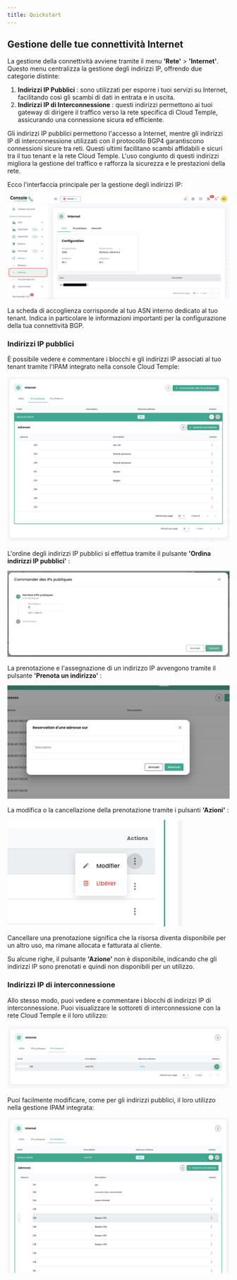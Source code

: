 ```yaml
---
title: Quickstart
---
```



## Gestione delle tue connettività Internet

La gestione della connettività avviene tramite il menu **'Rete'** > **'Internet'**. Questo menu centralizza la gestione degli indirizzi IP, offrendo due categorie distinte:

1. **Indirizzi IP Pubblici** : sono utilizzati per esporre i tuoi servizi su Internet, facilitando così gli scambi di dati in entrata e in uscita.
2. **Indirizzi IP di Interconnessione** : questi indirizzi permettono ai tuoi gateway di dirigere il traffico verso la rete specifica di Cloud Temple, assicurando una connessione sicura ed efficiente.

Gli indirizzi IP pubblici permettono l'accesso a Internet, mentre gli indirizzi IP di interconnessione utilizzati con il protocollo BGP4 garantiscono connessioni sicure tra reti. Questi ultimi facilitano scambi affidabili e sicuri tra il tuo tenant e la rete Cloud Temple. L'uso congiunto di questi indirizzi migliora la gestione del traffico e rafforza la sicurezza e le prestazioni della rete.

Ecco l'interfaccia principale per la gestione degli indirizzi IP:

![](images/shiva_inet_001.png)

La scheda di accoglienza corrisponde al tuo ASN interno dedicato al tuo tenant. Indica in particolare le informazioni importanti per la configurazione della tua connettività BGP.

### Indirizzi IP pubblici

È possibile vedere e commentare i blocchi e gli indirizzi IP associati al tuo tenant tramite l'IPAM integrato nella console Cloud Temple:

![](images/shiva_inet_002.png)

L'ordine degli indirizzi IP pubblici si effettua tramite il pulsante **'Ordina indirizzi IP pubblici'** :

![](images/shiva_inet_003.png)

La prenotazione e l'assegnazione di un indirizzo IP avvengono tramite il pulsante **'Prenota un indirizzo'** :

![](images/shiva_inet_004.png)

La modifica o la cancellazione della prenotazione tramite i pulsanti **'Azioni'** :

![](images/shiva_inet_005.png)

Cancellare una prenotazione significa che la risorsa diventa disponibile per un altro uso, ma rimane allocata e fatturata al cliente. 

Su alcune righe, il pulsante **'Azione'** non è disponibile, indicando che gli indirizzi IP sono prenotati e quindi non disponibili per un utilizzo.

### Indirizzi IP di interconnessione

Allo stesso modo, puoi vedere e commentare i blocchi di indirizzi IP di interconnessione. Puoi visualizzare le sottoreti di interconnessione con la rete Cloud Temple e il loro utilizzo:

![](images/shiva_inet_008.png)

Puoi facilmente modificare, come per gli indirizzi pubblici, il loro utilizzo nella gestione IPAM integrata:

![](images/shiva_inet_007.png)